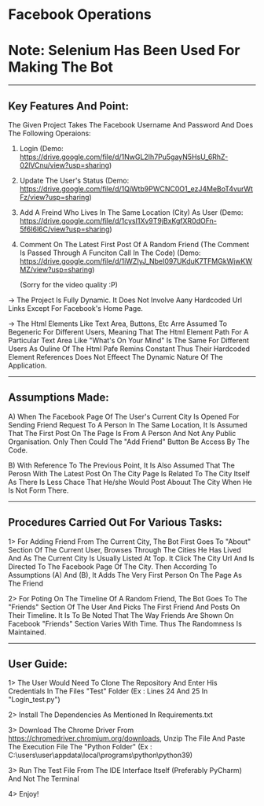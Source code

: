 # Facebook Operations


Note: Selenium Has Been Used For Making The Bot
===============================================================================================================================================================================

-------------------------------------------------------------------------------------------------------------------------------------------------------------------------------
Key Features And Point:
-------------------------------------------------------------------------------------------------------------------------------------------------------------------------------
The Given Project Takes The Facebook Username And Password And Does The Following Operaions:

1. Login
   (Demo: https://drive.google.com/file/d/1NwGL2Ih7Pu5gayN5HsU_6RhZ-02lVCnu/view?usp=sharing)

2. Update The User's Status
   (Demo: https://drive.google.com/file/d/1QiWtb9PWCNC0O1_ezJ4MeBoT4vurWtFz/view?usp=sharing)

3. Add A Freind Who Lives In The Same Location (City) As User
   (Demo: https://drive.google.com/file/d/1cysI1Xv9T9jBxKgfXR0dOFn-5f6I6l6C/view?usp=sharing)

4. Comment On The Latest First Post Of A Random Friend (The Comment Is Passed Through A Funciton Call In The Code)
   (Demo: https://drive.google.com/file/d/1iWZIyJ_NbeI097UKduK7TFMGkWjwKWMZ/view?usp=sharing)
   
   (Sorry for the video quality :P)

-> The Project Is Fully Dynamic. It Does Not Involve Aany Hardcoded Url Links Except For Facebook's Home Page. 

-> The Html Elements Like Text Area, Buttons, Etc Arre Assumed To Begeneric For Different Users, Meaning That The Html Element Path For A Particular Text Area Like "What's On Your Mind" Is The Same For Different Users As Ouline Of The Html Pafe Remins Constant Thus Their Hardcoded Element References Does Not Effeect The Dynamic Nature Of The Application.

-------------------------------------------------------------------------------------------------------------------------------------------------------------------------------
Assumptions Made:
-------------------------------------------------------------------------------------------------------------------------------------------------------------------------------

A) When The Facebook Page Of The User's Current City Is Opened For Sending Friend Request To A Person In The Same Location, It Is Assumed That The First Post On The Page Is From A Person And Not Any Public Organisation. Only Then Could The "Add Friend" Button Be Access By The Code. 

B) With Reference To The Previous Point, It Is Also Assumed That The Perosn With The Latest Post On The City Page Is Related To The  City Itself As There Is Less Chace That He/she Would Post Abouut The City When He Is Not Form There.

-------------------------------------------------------------------------------------------------------------------------------------------------------------------------------
Procedures Carried Out For Various Tasks:
-------------------------------------------------------------------------------------------------------------------------------------------------------------------------------

1> For Adding Friend From The Current City, The Bot First Goes To "About" Section Of The Current User, Browses Through The Cities He Has Lived And As The Current City Is Usually Listed At Top. It Click The City Url And Is Directed To The Facebook Page Of The City. Then According To Assumptions (A) And (B), It Adds The Very First Person On The Page As The Friend

2> For Poting On The Timeline Of A Random Friend, The Bot Goes To The "Friends" Section Of The User And Picks The First Friend And Posts On Their Timeline. It Is To Be Noted That The Way Friends Are Shown On Facebook "Friends" Section Varies With Time. Thus The Randomness Is Maintained. 

-------------------------------------------------------------------------------------------------------------------------------------------------------------------------------
User Guide:
-------------------------------------------------------------------------------------------------------------------------------------------------------------------------------
1> The User Would Need To Clone The Repository And Enter His Credentials In The Files "Test" Folder (Ex : Lines 24 And 25 In "Login_test.py") 

2> Install The Dependencies As Mentioned In Requirements.txt

3> Download The Chrome Driver From https://chromedriver.chromium.org/downloads, Unzip The File And Paste The Execution File The "Python Folder"
 (Ex : C:\users\user\appdata\local\programs\python\python39)
 
3> Run The Test File From The IDE Interface Itself (Preferably PyCharm) And Not The Terminal

4> Enjoy!
